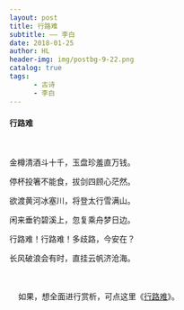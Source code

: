 ```yaml
---
layout: post
title: 行路难
subtitle: —— 李白
date: 2018-01-25
author: HL
header-img: img/postbg-9-22.png
catalog: true
tags:
      - 古诗
      - 李白
---
```


<h4>行路难</h4>
<br>

金樽清酒斗十千，玉盘珍羞直万钱。

停杯投箸不能食，拔剑四顾心茫然。

欲渡黄河冰塞川，将登太行雪满山。

闲来垂钓碧溪上，忽复乘舟梦日边。

行路难！行路难！多歧路，今安在？

长风破浪会有时，直挂云帆济沧海。


<br>
<br>
&nbsp;&nbsp;&nbsp;&nbsp;如果，想全面进行赏析，可点这里《<a href="https://baike.baidu.com/item/%E8%A1%8C%E8%B7%AF%E9%9A%BE%E4%B8%89%E9%A6%96/2864251?fr=aladdin" target="_blank">行路难</a>》。